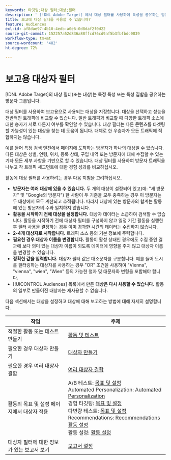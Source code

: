 ```yaml
---
keywords: 타깃팅;대상 필터;대상;필터
description: ' [!DNL Adobe Target] 에서 대상 필터를 사용하여 특성을 공유하는 방문자의 데이터를 보는 방법에 대해 알아봅니다.'
title: 보고에 대상 필터를 사용할 수 있습니까?
feature: Audiences
exl-id: af8dae97-4b10-4edb-a0e6-0d8daf2f0d22
source-git-commit: 152257a52d836a88ffcd76cd9af5b3fbfbdc0839
workflow-type: tm+mt
source-wordcount: '482'
ht-degree: 72%

---
```


# 보고용 대상자 필터

[!DNL Adobe Target]의 대상 필터(또는 대상)는 특정 특성 또는 특성 집합을 공유하는 방문자 그룹입니다.

대상 필터를 사용하여 보고용으로 사용되는 대상을 지정합니다. 대상을 선택하고 성능을 전반적인 트래픽에 비교할 수 있습니다. 일반 트래픽과 비교할 때 다양한 트래픽 소스에 대한 승자가 서로 다른지 여부를 확인할 수 있습니다. 대상 필터는 다른 콘텐츠를 타겟팅할 가능성이 있는 대상을 찾는 데 도움이 됩니다. 대체로 한 우승자가 모든 트래픽에 적합하지는 않습니다.

예를 들어 특정 검색 엔진에서 페이지에 도착하는 방문자가 하나의 대상일 수 있습니다. 다른 대상은 성별, 연령, 위치, 등록 상태, 구입 내역 또는 방문자에 대해 수집할 수 있는 기타 모든 세부 사항을 기반으로 할 수 있습니다. 대상 필터를 사용하여 방문자 트래픽을 나누고 각 트래픽 세그먼트에 대한 경험 성과를 비교하십시오.

활동에 대상 필터를 사용하려는 경우 다음 지침을 고려하십시오.

* **방문자는 여러 대상에 있을 수 있습니다.** 두 개의 대상이 설정되어 있고(예: &quot;새 방문자&quot; 및 &quot;Google의 방문자&quot;) 한 사람이 두 기준을 모두 충족하는 경우 이 방문자는 두 대상에서 모두 계산되고 추적됩니다. 따라서 대상에 있는 방문자의 합계는 활동에 있는 방문자의 수와 일치하지 않습니다.
* **활동을 시작하기 전에 대상을 설정합니다.** 대상자 데이터는 소급하여 검색할 수 없습니다. 활동을 시작하기 전에 대상자 필터를 구성하지 않고 일정 기간 활동을 실행한 후 필터 사용을 결정하는 경우 이미 경과한 시간의 데이터는 수집하지 않습니다.
* **2-4개 대상자로 시작합니다.** 트래픽 소스 등의 기본 정보에 주력합니다.
* **필요한 경우 대상자 이름을 변경합니다.** 활동이 활성 상태인 경우에도 수집 중인 결과에 보다 의미 있는 대상자 이름이 되도록 데이터에 영향을 주지 않고 대상자 이름을 변경할 수 있습니다.
* **정확한 값을 입력합니다.** 대상자 필터 값은 대소문자를 구분합니다. 예를 들어 도시를 필터링하는 대상자를 사용하는 경우 &quot;OR&quot; 조건을 사용하여 &quot;Vienna&quot;, &quot;vienna&quot;, &quot;wien&quot;, &quot;Wien&quot; 등의 가능한 철자 및 대문자화 변형을 포함해야 합니다.
* [!UICONTROL Audiences] 목록에서 만든 **대상은 다시 사용할 수 있습니다.** 활동의 일부로 만들어진 대상자는 재사용할 수 없습니다.

다음 섹션에서는 대상을 설정하고 대상에 대해 보고하는 방법에 대해 자세히 설명합니다.

| 작업 | 주제 |
|--- |--- |
| 적절한 활동 또는 테스트 만들기 | [활동 및 테스트](/help/main/c-intro/target-key-concepts.md) |
| 필요한 경우 대상자 만들기 | [대상자 만들기](/help/main/c-target/c-audiences/create-audience.md) |
| 필요한 경우 여러 대상자 결합 | [여러 대상자 결합](/help/main/c-target/combining-multiple-audiences.md) |
| 활동의 목표 및 설정 페이지에서 대상자 적용 | A/B 테스트: [목표 및 설정](/help/main/c-activities/t-test-ab/t-test-create-ab/ab-goals-and-settings.md)<br>Automated Personalization: [Automated Personalization](/help/main/c-activities/t-automated-personalization/automated-personalization.md)<br>경험 타깃팅: [목표 및 설정](/help/main/c-activities/t-experience-target/t-xt-create/xt-goals-and-settings.md)<br>다변량 테스트: [목표 및 설정](/help/main/c-activities/c-multivariate-testing/t-create-multivariate-test/goals-and-settings.md)<br>Recommendations: [Recommendations 활동 설정](/help/main/c-recommendations/t-create-recs-activity/recs-activity-settings.md)<br>활동 설정: [활동 설정](/help/main/c-activities/activity-settings.md) |
| 대상자 필터에 대한 정보가 있는 보고서 보기 | [보고서 설정](/help/main/c-reports/c-report-settings/report-settings.md) |
